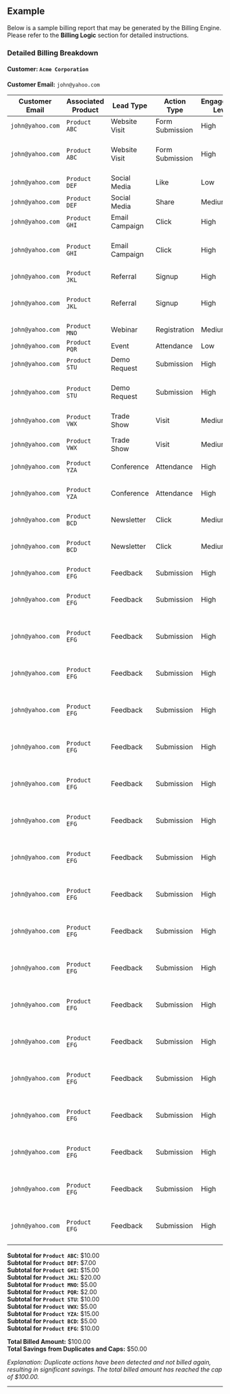 ## Example
Below is a sample billing report that may be generated by the Billing Engine. Please refer to the **Billing Logic** section for detailed instructions.

### **Detailed Billing Breakdown**

#### **Customer: `Acme Corporation`**
**Customer Email:** `john@yahoo.com`

| **Customer Email** | **Associated Product** | **Lead Type**    | **Action Type**    | **Engagement Level** | **Amount (USD)** | **Duplicate**                 | **Status**                 |
|--------------------|------------------------|-------------------|--------------------|-----------------------|-------------------|-------------------------------|----------------------------|
| `john@yahoo.com`   | `Product ABC`          | Website Visit     | Form Submission    | High                  | $10.00            | No                            | Billed                     |
| `john@yahoo.com`   | `Product ABC`          | Website Visit     | Form Submission    | High                  | $10.00            | Yes (Duplicate of first submission) | Not Billed (Duplicate)     |
| `john@yahoo.com`   | `Product DEF`          | Social Media      | Like               | Low                   | $2.00             | No                            | Billed                     |
| `john@yahoo.com`   | `Product DEF`          | Social Media      | Share              | Medium                | $5.00             | No                            | Billed                     |
| `john@yahoo.com`   | `Product GHI`          | Email Campaign    | Click              | High                  | $15.00            | No                            | Billed                     |
| `john@yahoo.com`   | `Product GHI`          | Email Campaign    | Click              | High                  | $15.00            | Yes (Duplicate of first click) | Not Billed (Duplicate)     |
| `john@yahoo.com`   | `Product JKL`          | Referral          | Signup             | High                  | $20.00            | No                            | Billed                     |
| `john@yahoo.com`   | `Product JKL`          | Referral          | Signup             | High                  | $20.00            | Yes (Duplicate of first signup) | Not Billed (Duplicate)     |
| `john@yahoo.com`   | `Product MNO`          | Webinar           | Registration       | Medium                | $5.00             | No                            | Billed                     |
| `john@yahoo.com`   | `Product PQR`          | Event             | Attendance         | Low                   | $2.00             | No                            | Billed                     |
| `john@yahoo.com`   | `Product STU`          | Demo Request      | Submission         | High                  | $10.00            | No                            | Billed                     |
| `john@yahoo.com`   | `Product STU`          | Demo Request      | Submission         | High                  | $10.00            | Yes (Duplicate of first submission) | Not Billed (Duplicate)     |
| `john@yahoo.com`   | `Product VWX`          | Trade Show        | Visit              | Medium                | $5.00             | No                            | Billed                     |
| `john@yahoo.com`   | `Product VWX`          | Trade Show        | Visit              | Medium                | $5.00             | Yes (Duplicate of first visit) | Not Billed (Duplicate)     |
| `john@yahoo.com`   | `Product YZA`          | Conference        | Attendance         | High                  | $15.00            | No                            | Billed                     |
| `john@yahoo.com`   | `Product YZA`          | Conference        | Attendance         | High                  | $15.00            | Yes (Duplicate of first attendance) | Not Billed (Duplicate)     |
| `john@yahoo.com`   | `Product BCD`          | Newsletter        | Click              | Medium                | $5.00             | No                            | Billed                     |
| `john@yahoo.com`   | `Product BCD`          | Newsletter        | Click              | Medium                | $5.00             | Yes (Duplicate of first click) | Not Billed (Duplicate)     |
| `john@yahoo.com`   | `Product EFG`          | Feedback          | Submission         | High                  | $10.00            | No                            | Billed                     |
| `john@yahoo.com`   | `Product EFG`          | Feedback          | Submission         | High                  | $10.00            | Yes (Duplicate of first submission) | Not Billed (Duplicate)     |
| `john@yahoo.com`   | `Product EFG`          | Feedback          | Submission         | High                  | $10.00            | Yes (Duplicate of first submission) | Not Billed (Duplicate)     |
| `john@yahoo.com`   | `Product EFG`          | Feedback          | Submission         | High                  | $10.00            | Yes (Duplicate of first submission) | Not Billed (Duplicate)     |
| `john@yahoo.com`   | `Product EFG`          | Feedback          | Submission         | High                  | $10.00            | Yes (Duplicate of first submission) | Not Billed (Duplicate)     |
| `john@yahoo.com`   | `Product EFG`          | Feedback          | Submission         | High                  | $10.00            | Yes (Duplicate of first submission) | Not Billed (Duplicate)     |
| `john@yahoo.com`   | `Product EFG`          | Feedback          | Submission         | High                  | $10.00            | Yes (Duplicate of first submission) | Not Billed (Duplicate)     |
| `john@yahoo.com`   | `Product EFG`          | Feedback          | Submission         | High                  | $10.00            | Yes (Duplicate of first submission) | Not Billed (Duplicate)     |
| `john@yahoo.com`   | `Product EFG`          | Feedback          | Submission         | High                  | $10.00            | Yes (Duplicate of first submission) | Not Billed (Duplicate)     |
| `john@yahoo.com`   | `Product EFG`          | Feedback          | Submission         | High                  | $10.00            | Yes (Duplicate of first submission) | Not Billed (Duplicate)     |
| `john@yahoo.com`   | `Product EFG`          | Feedback          | Submission         | High                  | $10.00            | Yes (Duplicate of first submission) | Not Billed (Duplicate)     |
| `john@yahoo.com`   | `Product EFG`          | Feedback          | Submission         | High                  | $10.00            | Yes (Duplicate of first submission) | Not Billed (Duplicate)     |
| `john@yahoo.com`   | `Product EFG`          | Feedback          | Submission         | High                  | $10.00            | Yes (Duplicate of first submission) | Not Billed (Duplicate)     |
| `john@yahoo.com`   | `Product EFG`          | Feedback          | Submission         | High                  | $10.00            | Yes (Duplicate of first submission) | Not Billed (Duplicate)     |
| `john@yahoo.com`   | `Product EFG`          | Feedback          | Submission         | High                  | $10.00            | Yes (Duplicate of first submission) | Not Billed (Duplicate)     |
| `john@yahoo.com`   | `Product EFG`          | Feedback          | Submission         | High                  | $10.00            | Yes (Duplicate of first submission) | Not Billed (Duplicate)     |
| `john@yahoo.com`   | `Product EFG`          | Feedback          | Submission         | High                  | $10.00            | Yes (Duplicate of first submission) | Not Billed (Duplicate)     |
| `john@yahoo.com`   | `Product EFG`          | Feedback          | Submission         | High                  | $10.00            | Yes (Duplicate of first submission) | Not Billed (Duplicate)     |
| `john@yahoo.com`   | `Product EFG`          | Feedback          | Submission         | High                  | $10.00            | Yes (Duplicate of first submission) | Not Billed (Duplicate)     |

**Subtotal for `Product ABC`:** $10.00  
**Subtotal for `Product DEF`:** $7.00  
**Subtotal for `Product GHI`:** $15.00  
**Subtotal for `Product JKL`:** $20.00  
**Subtotal for `Product MNO`:** $5.00  
**Subtotal for `Product PQR`:** $2.00  
**Subtotal for `Product STU`:** $10.00  
**Subtotal for `Product VWX`:** $5.00  
**Subtotal for `Product YZA`:** $15.00  
**Subtotal for `Product BCD`:** $5.00  
**Subtotal for `Product EFG`:** $10.00

**Total Billed Amount:** $100.00  
**Total Savings from Duplicates and Caps:** $50.00

*Explanation: Duplicate actions have been detected and not billed again, resulting in significant savings. The total billed amount has reached the cap of $100.00.*

---

